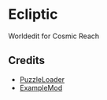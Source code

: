 # Ecliptic

Worldedit for Cosmic Reach

## Credits
- [PuzzleLoader](https://github.com/PuzzleLoader/PuzzleLoader)
- [ExampleMod](https://github.com/PuzzleLoader/ExampleMod)
